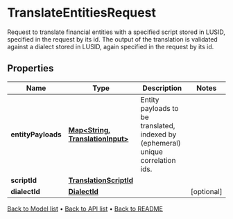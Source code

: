 

# TranslateEntitiesRequest

Request to translate financial entities with a specified script stored in LUSID, specified in the request by its id. The output of the translation is validated against a dialect stored in LUSID, again specified in the request by its id.

## Properties

| Name | Type | Description | Notes |
|------------ | ------------- | ------------- | -------------|
|**entityPayloads** | [**Map&lt;String, TranslationInput&gt;**](TranslationInput.md) | Entity payloads to be translated, indexed by (ephemeral) unique correlation ids. |  |
|**scriptId** | [**TranslationScriptId**](TranslationScriptId.md) |  |  |
|**dialectId** | [**DialectId**](DialectId.md) |  |  [optional] |



[Back to Model list](../README.md#documentation-for-models) &#8226; [Back to API list](../README.md#documentation-for-api-endpoints) &#8226; [Back to README](../README.md)


